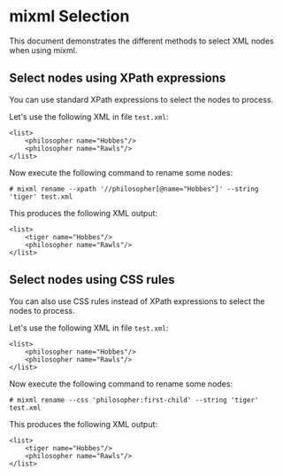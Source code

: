 # mixml Selection

This document demonstrates the different methods to select XML nodes when using mixml.

## Select nodes using XPath expressions

You can use standard XPath expressions to select the nodes to process.

Let's use the following XML in file `test.xml`:

    <list>
        <philosopher name="Hobbes"/>
        <philosopher name="Rawls"/>
    </list>

Now execute the following command to rename some nodes:

    # mixml rename --xpath '//philosopher[@name="Hobbes"]' --string 'tiger' test.xml

This produces the following XML output:

    <list>
        <tiger name="Hobbes"/>
        <philosopher name="Rawls"/>
    </list>

## Select nodes using CSS rules

You can also use CSS rules instead of XPath expressions to select the nodes to process.

Let's use the following XML in file `test.xml`:

    <list>
        <philosopher name="Hobbes"/>
        <philosopher name="Rawls"/>
    </list>

Now execute the following command to rename some nodes:

    # mixml rename --css 'philosopher:first-child' --string 'tiger' test.xml

This produces the following XML output:

    <list>
        <tiger name="Hobbes"/>
        <philosopher name="Rawls"/>
    </list>
